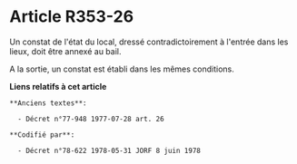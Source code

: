# Article R353-26

Un constat de l'état du local, dressé contradictoirement à l'entrée dans les lieux, doit être annexé au bail.

A la sortie, un constat est établi dans les mêmes conditions.

**Liens relatifs à cet article**

	**Anciens textes**:

	  - Décret n°77-948 1977-07-28 art. 26

	**Codifié par**:

	  - Décret n°78-622 1978-05-31 JORF 8 juin 1978
